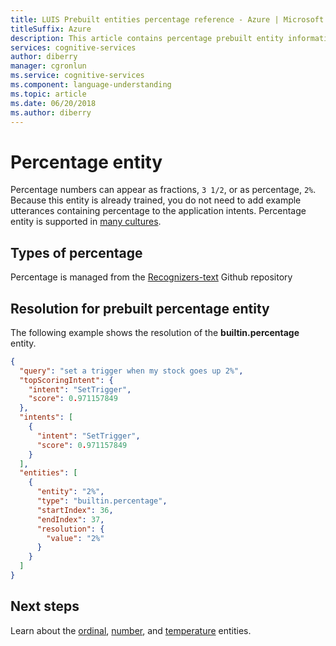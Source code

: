 ```yaml
---
title: LUIS Prebuilt entities percentage reference - Azure | Microsoft Docs
titleSuffix: Azure
description: This article contains percentage prebuilt entity information in Language Understanding (LUIS).
services: cognitive-services
author: diberry
manager: cgronlun
ms.service: cognitive-services
ms.component: language-understanding
ms.topic: article
ms.date: 06/20/2018
ms.author: diberry
---
```


# Percentage entity
Percentage numbers can appear as fractions, `3 1/2`, or as percentage, `2%`. Because this entity is already trained, you do not need to add example utterances containing percentage to the application intents. Percentage entity is supported in [many cultures](luis-reference-prebuilt-entities.md). 

## Types of percentage
Percentage is managed from the [Recognizers-text](https://github.com/Microsoft/Recognizers-Text/blob/master/Patterns/English/English-Numbers.yaml#L114) Github repository

## Resolution for prebuilt percentage entity
The following example shows the resolution of the **builtin.percentage** entity.

```JSON
{
  "query": "set a trigger when my stock goes up 2%",
  "topScoringIntent": {
    "intent": "SetTrigger",
    "score": 0.971157849
  },
  "intents": [
    {
      "intent": "SetTrigger",
      "score": 0.971157849
    }
  ],
  "entities": [
    {
      "entity": "2%",
      "type": "builtin.percentage",
      "startIndex": 36,
      "endIndex": 37,
      "resolution": {
        "value": "2%"
      }
    }
  ]
}
```

## Next steps

Learn about the [ordinal](luis-reference-prebuilt-ordinal.md), [number](luis-reference-prebuilt-number.md), and [temperature](luis-reference-prebuilt-temperature.md) entities. 